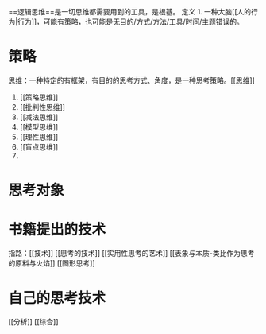 ==逻辑思维==是一切思维都需要用到的工具，是根基。
定义
	1. 一种大脑[[人的行为|行为]]，可能有策略，也可能是无目的/方式/方法/工具/时间/主题错误的。
# 策略
思维：一种特定的有框架，有目的的思考方式、角度，是一种思考策略。[[思维]]
1. [[策略思维]]
2. [[批判性思维]]
3. [[减法思维]]
4. [[模型思维]]
5. [[理性思维]]
6. [[盲点思维]]
7. 

# 思考对象
# 书籍提出的技术
指路：[[技术]]
[[思考的技术]]
[[实用性思考的艺术]]
[[表象与本质-类比作为思考的原料与火焰]]
[[图形思考]]

# 自己的思考技术
[[分析]]
[[综合]]
